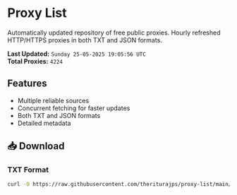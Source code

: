 # Proxy List

Automatically updated repository of free public proxies. Hourly refreshed HTTP/HTTPS proxies in both TXT and JSON formats.

**Last Updated:** `Sunday 25-05-2025 19:05:56 UTC`  
**Total Proxies:** `4224`

## Features
- Multiple reliable sources
- Concurrent fetching for faster updates
- Both TXT and JSON formats
- Detailed metadata

## 📥 Download

### TXT Format
```bash
curl -O https://raw.githubusercontent.com/theriturajps/proxy-list/main/proxies.txt